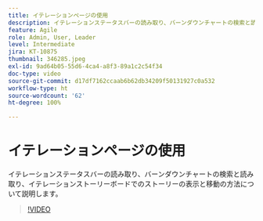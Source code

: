 ```yaml
---
title: イテレーションページの使用
description: イテレーションステータスバーの読み取り、バーンダウンチャートの検索と読み取り、イテレーションストーリーボードでのストーリーの表示と移動の方法について説明します。
feature: Agile
role: Admin, User, Leader
level: Intermediate
jira: KT-10875
thumbnail: 346285.jpeg
exl-id: 9ad64b05-55d6-4ca4-a8f3-89a1c2c54f34
doc-type: video
source-git-commit: d17df7162ccaab6b62db34209f50131927c0a532
workflow-type: ht
source-wordcount: '62'
ht-degree: 100%

---
```


# イテレーションページの使用

イテレーションステータスバーの読み取り、バーンダウンチャートの検索と読み取り、イテレーションストーリーボードでのストーリーの表示と移動の方法について説明します。

>[!VIDEO](https://video.tv.adobe.com/v/3412180/?quality=12&learn=on&enablevpops&captions=jpn)

